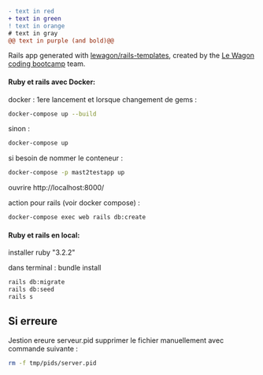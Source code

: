 
```diff
- text in red
+ text in green
! text in orange
# text in gray
@@ text in purple (and bold)@@
```



Rails app generated with [lewagon/rails-templates](https://github.com/lewagon/rails-templates), created by the [Le Wagon coding bootcamp](https://www.lewagon.com) team.

#### Ruby et rails avec Docker: ####
docker :
1ere lancement et lorsque changement de gems :

```bash
docker-compose up --build 
```

sinon :
```bash
docker-compose up
```

si besoin de nommer le conteneur :
```bash     
docker-compose -p mast2testapp up 
```

ouvrire http://localhost:8000/


action pour rails (voir docker compose) :
```bash
docker-compose exec web rails db:create
```


#### Ruby et rails en local: ####
installer ruby "3.2.2"

dans terminal :
bundle install

```bash
rails db:migrate
rails db:seed
rails s
```


## Si erreure ##
Jestion ereure serveur.pid
supprimer le fichier manuellement avec commande suivante :
```bash
rm -f tmp/pids/server.pid
```

